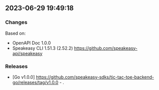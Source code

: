

## 2023-06-29 19:49:18
### Changes
Based on:
- OpenAPI Doc 1.0.0 
- Speakeasy CLI 1.51.3 (2.52.2) https://github.com/speakeasy-api/speakeasy
### Releases
- [Go v1.0.0] https://github.com/speakeasy-sdks/tic-tac-toe-backend-go/releases/tag/v1.0.0 - .